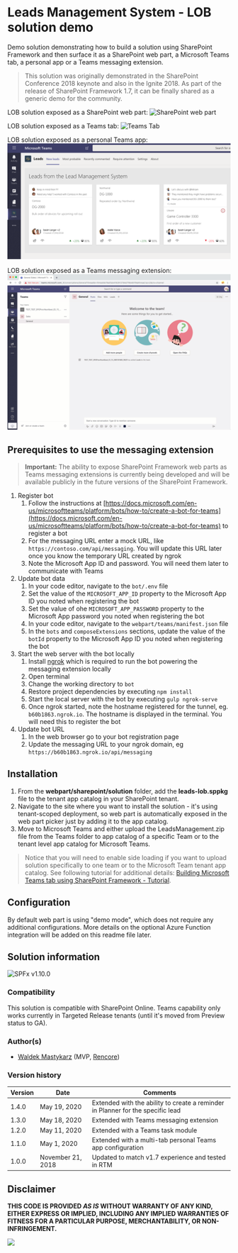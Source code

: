 # Leads Management System - LOB solution demo

Demo solution demonstrating how to build a solution using SharePoint Framework and then surface it as a SharePoint web part, a Microsoft Teams tab, a personal app or a Teams messaging extension.

> This solution was originally demonstrated in the SharePoint Conference 2018 keynote and also in the Ignite 2018. As part of the release of SharePoint Framework 1.7, it can be finally shared as a generic demo for the community.

LOB solution exposed as a SharePoint web part:
![SharePoint web part](./assets/webpart-solution.png)

LOB solution exposed as a Teams tab:
![Teams Tab](./assets/teams-tab-solution.png)

LOB solution exposed as a personal Teams app:
![Personal Teams app](./assets/personal-app-solution.png)

LOB solution exposed as a Teams messaging extension:
![Personal Teams app](./assets/messaging-extension.gif)

## Prerequisites to use the messaging extension

> **Important:** The ability to expose SharePoint Framework web parts as Teams messaging extensions is currently being developed and will be available publicly in the future versions of the SharePoint Framework.

1. Register bot
    1. Follow the instructions at [https://docs.microsoft.com/en-us/microsoftteams/platform/bots/how-to/create-a-bot-for-teams](https://docs.microsoft.com/en-us/microsoftteams/platform/bots/how-to/create-a-bot-for-teams) to register a bot
    1. For the messaging URL enter a mock URL, like `https://contoso.com/api/messaging`. You will update this URL later once you know the temporary URL created by ngrok
    1. Note the Microsoft App ID and password. You will need them later to communicate with Teams
1. Update bot data
    1. In your code editor, navigate to the `bot/.env` file
    1. Set the value of the `MICROSOFT_APP_ID` property to the Microsoft App ID you noted when registering the bot
    1. Set the value of ohe `MICROSOFT_APP_PASSWORD` property to the Microsoft App password you noted when registering the bot
    1. In your code editor, navigate to the `webpart/teams/manifest.json` file
    1. In the `bots` and `composeExtensions` sections, update the value of the `botId` property to the Microsoft App ID you noted when registering the bot
1. Start the web server with the bot locally
    1. Install [ngrok](https://ngrok.com/) which is required to run the bot powering the messaging extension locally
    1. Open terminal
    1. Change the working directory to `bot`
    1. Restore project dependencies by executing `npm install`
    1. Start the local server with the bot by executing `gulp ngrok-serve`
    1. Once ngrok started, note the hostname registered for the tunnel, eg. `b60b1863.ngrok.io`. The hostname is displayed in the terminal. You will need this to register the bot
1. Update bot URL
    1. In the web browser go to your bot registration page
    1. Update the messaging URL to your ngrok domain, eg `https://b60b1863.ngrok.io/api/messaging`

## Installation

1. From the **webpart/sharepoint/solution** folder, add the **leads-lob.sppkg** file to the tenant app catalog in your SharePoint tenant.
1. Navigate to the site where you want to install the solution - it's using tenant-scoped deployment, so web part is automatically exposed in the web part picker just by adding it to the app catalog.
1. Move to Microsoft Teams and either upload the LeadsManagement.zip file from the Teams folder to app catalog of a specific Team or to the tenant level app catalog for Microsoft Teams.

> Notice that you will need to enable side loading if you want to upload solution specifically to one team or to the Microsoft Team tenant app catalog. See following tutorial for additional details: [Building Microsoft Teams tab using SharePoint Framework - Tutorial](https://docs.microsoft.com/en-us/sharepoint/dev/spfx/web-parts/get-started/using-web-part-as-ms-teams-tab).

## Configuration

By default web part is using "demo mode", which does not require any additional configurations. More details on the optional Azure Function integration will be added on this readme file later.

## Solution information

![SPFx v1.10.0](https://img.shields.io/badge/SPFx-1.10.0-green.svg)

### Compatibility

This solution is compatible with SharePoint Online. Teams capability only works currently in Targeted Release tenants (until it's moved from Preview status to GA).

### Author(s)

- [Waldek Mastykarz](https://github.com/waldekmastykarz) (MVP, [Rencore](https://rencore.com))

### Version history

Version|Date|Comments
-------|----|--------
1.4.0|May 19, 2020|Extended with the ability to create a reminder in Planner for the specific lead
1.3.0|May 18, 2020|Extended with Teams messaging extension
1.2.0|May 11, 2020|Extended with a Teams task module
1.1.0|May 1, 2020|Extended with a multi-tab personal Teams app configuration
1.0.0|November 21, 2018|Updated to match v1.7 experience and tested in RTM

## Disclaimer

**THIS CODE IS PROVIDED *AS IS* WITHOUT WARRANTY OF ANY KIND, EITHER EXPRESS OR IMPLIED, INCLUDING ANY IMPLIED WARRANTIES OF FITNESS FOR A PARTICULAR PURPOSE, MERCHANTABILITY, OR NON-INFRINGEMENT.**

![](https://telemetry.sharepointpnp.com/sp-dev-solutions/solutions/LeadsLOBSolution)
